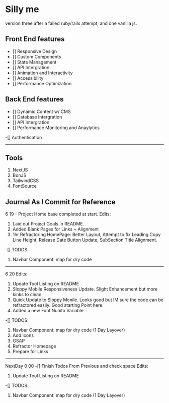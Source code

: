 # Silly me

version three after a failed ruby/rails attempt, and one vanilla js.

## Front End features

- [] Responsive Design
- [] Custom Components
- [] State Management
- [] API Intergration
- [] Animation and Interactivity
- [] Accessibility
- [] Performance Optimization

## Back End features

- [] Dynamic Content w/ CMS
- [] Database Intergration
- [] API Intergration
- [] Performance Monitoring and Anaylytics

-[] Authentication

---

## Tools

1. NextJS
2. BunJS
3. TailwindCSS
4. FontSource

## Journal As I Commit for Reference

6 19 - Project Home base completed at start.
Edits:

1. Laid out Project Goals in README.
2. Added Blank Pages for Links + Alignment
3. 1hr Refractoring HomePage: Better Layout, Attempt to fix Leading Copy Line Height, Release Date Button Update, SubSection Title Alignment.

-[] TODOS:

1. Navbar Component: map for dry code

---

6 20
Edits:

1. Update Tool Listing on README
2. Sloppy Mobile Responsiveness Update. Slight Enhancement but more kinks to clean.
3. Quick Update to Sloppy Monile. Looks good but IM sure the code can be refractored easily. Good starting Point here.
4. Added a new Font Nunito Variable

-[] TODOS:

1. Navbar Component: map for dry code (1 Day Layover)
2. Add Icons
3. GSAP
4. Refractor Homepage
5. Prepare for Links

---

NextDay
0 00
-[] Finish Todos From Previous and check space
Edits:

1. Update Tool Listing on README

-[] TODOS:

1. Navbar Component: map for dry code (1 Day Layover)
